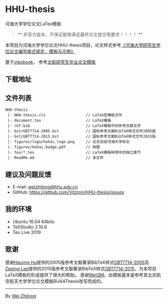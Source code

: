 # HHU-thesis
河海大学学位论文LaTex模板

> ** 非官方版本，不保证能够满足最终论文提交等要求！！！！ **

本项目为河海大学学位论文HHU-thesis项目，论文样式参考[《河海大学研究生学位论文编写格式规定、模板与示例》](http://gs.hhu.edu.cn/2020/0929/c3576a213269/page.htm)

基于[ctexbook](https://ctan.org/pkg/ctex)，
参考[北航研究生毕业论文模板](https://github.com/CheckBoxStudio/BUAAThesis.git)

## 下载地址

## 文件列表
```
HHU-thesis
 |- HHU-thesis.cls                  // LaTeX宏模板文件
 |- document.tex                    // LaTeX模板
 |- ref.bib                         // LaTeX模板中的参考文献文件
 |- bst/GBT7714-2005.bst            // 国标参考文献BibTeX样式文件2005版
 |- bst/GBT7714-2015.bst            // 国标参考文献BibTeX样式文件2015版
 |- figures/logo/hohai_logo.png     // 论文封皮河海大学标志
 |- figures/hohai_badge.pdf         // 样图
 |- tex/*.tex                       // LaTeX模板样例中的独立章节
 |- ReadMe.md                       // 本文件
```

## 建议及问题反馈

+ E-mail: weizhilong@hhu.edu.cn
+ GitHub: https://github.com/Vitzron/HHU-thesis/issues

## 我的环境

+ Ubuntu 16.04 64bits
+ TeXStudio 2.10.8
+ Tex Live 2019

## 致谢

感谢[Haixing Hu](https://github.com/Haixing-Hu)提供的2005版参考文献著录BibTeX样式[GBT7714-2005](https://github.com/Haixing-Hu/GBT7714-2005-BibTeX-Style)及[Zeping Lee](https://github.com/zepinglee)提供的2015版参考文献著录BibTeX样式[GBT7714-2015](https://github.com/zepinglee/gbt7714-bibtex-style)，为本项目LaTeX模板的形成提供了很大的帮助。
感谢[WeiQM](https://weiquanmao.github.io/)，此模板基本是参考其北京航空航天大学学位论文模板BUAAThesis改写而成的。

***

By [Wei Zhilong](https://github.com/Vitzron)
